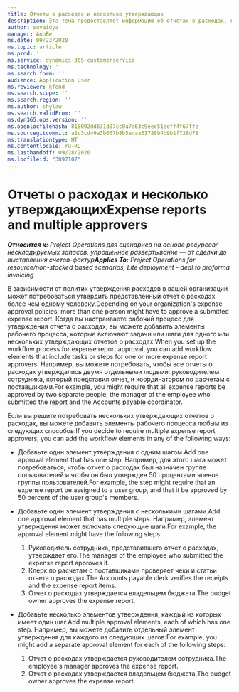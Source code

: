 ```yaml
---
title: Отчеты о расходах и несколько утверждающих
description: Эта тема предоставляет информацию об отчетах о расходах, которые требуют утверждения несколькими людьми.
author: suvaidya
manager: AnnBe
ms.date: 09/23/2020
ms.topic: article
ms.prod: ''
ms.service: dynamics-365-customerservice
ms.technology: ''
ms.search.form: ''
audience: Application User
ms.reviewer: kfend
ms.search.scope: ''
ms.search.region: ''
ms.author: shylaw
ms.search.validFrom: ''
ms.dyn365.ops.version: ''
ms.openlocfilehash: 818092dd631d07cc0a7d63c9eec51eeff4f67ffe
ms.sourcegitcommit: a2c3cd49a3b667b8b5edaa31788b4b9b1f728d78
ms.translationtype: HT
ms.contentlocale: ru-RU
ms.lasthandoff: 09/28/2020
ms.locfileid: "3897107"
---
```

# <a name="expense-reports-and-multiple-approvers"></a><span data-ttu-id="a0c71-103">Отчеты о расходах и несколько утверждающих</span><span class="sxs-lookup"><span data-stu-id="a0c71-103">Expense reports and multiple approvers</span></span>

<span data-ttu-id="a0c71-104">_**Относится к:** Project Operations для сценариев на основе ресурсов/нескладируемых запасов, упрощенное развертывание — от сделки до выставления счетов-фактур_</span><span class="sxs-lookup"><span data-stu-id="a0c71-104">_**Applies To:** Project Operations for resource/non-stocked based scenarios, Lite deployment - deal to proforma invoicing_</span></span>

<span data-ttu-id="a0c71-105">В зависимости от политик утверждения расходов в вашей организации может потребоваться утвердить представленный отчет о расходах более чем одному человеку.</span><span class="sxs-lookup"><span data-stu-id="a0c71-105">Depending on your organization's expense approval policies, more than one person might have to approve a submitted expense report.</span></span> <span data-ttu-id="a0c71-106">Когда вы настраиваете рабочий процесс для утверждения отчета о расходах, вы можете добавить элементы рабочего процесса, которые включают задачи или шаги для одного или нескольких утверждающих отчетов о расходах.</span><span class="sxs-lookup"><span data-stu-id="a0c71-106">When you set up the workflow process for expense report approval, you can add workflow elements that include tasks or steps for one or more expense report approvers.</span></span> <span data-ttu-id="a0c71-107">Например, вы можете потребовать, чтобы все отчеты о расходах утверждались двумя отдельными людьми: руководителем сотрудника, который представил отчет, и координатором по расчетам с поставщиками.</span><span class="sxs-lookup"><span data-stu-id="a0c71-107">For example, you might require that all expense reports be approved by two separate people, the manager of the employee who submitted the report and the Accounts payable coordinator.</span></span>

<span data-ttu-id="a0c71-108">Если вы решите потребовать нескольких утверждающих отчетов о расходах, вы можете добавить элементы рабочего процесса любым из следующих способов:</span><span class="sxs-lookup"><span data-stu-id="a0c71-108">If you decide to require multiple expense report approvers, you can add the workflow elements in any of the following ways:</span></span>

- <span data-ttu-id="a0c71-109">Добавьте один элемент утверждения с одним шагом.</span><span class="sxs-lookup"><span data-stu-id="a0c71-109">Add one approval element that has one step.</span></span> <span data-ttu-id="a0c71-110">Например, для этого шага может потребоваться, чтобы отчет о расходах был назначен группе пользователей и чтобы он был утвержден 50 процентами членов группы пользователей.</span><span class="sxs-lookup"><span data-stu-id="a0c71-110">For example, the step might require that an expense report be assigned to a user group, and that it be approved by 50 percent of the user group's members.</span></span>
- <span data-ttu-id="a0c71-111">Добавьте один элемент утверждения с несколькими шагами.</span><span class="sxs-lookup"><span data-stu-id="a0c71-111">Add one approval element that has multiple steps.</span></span> <span data-ttu-id="a0c71-112">Например, элемент утверждения может включать следующие шаги:</span><span class="sxs-lookup"><span data-stu-id="a0c71-112">For example, the approval element might have the following steps:</span></span>

    1. <span data-ttu-id="a0c71-113">Руководитель сотрудника, представившего отчет о расходах, утверждает его.</span><span class="sxs-lookup"><span data-stu-id="a0c71-113">The manager of the employee who submitted the expense report approves it.</span></span>
    2. <span data-ttu-id="a0c71-114">Клерк по расчетам с поставщиками проверяет чеки и статьи отчета о расходах.</span><span class="sxs-lookup"><span data-stu-id="a0c71-114">The Accounts payable clerk verifies the receipts and the expense report items.</span></span>
    3. <span data-ttu-id="a0c71-115">Отчет о расходах утверждается владельцем бюджета.</span><span class="sxs-lookup"><span data-stu-id="a0c71-115">The budget owner approves the expense report.</span></span>

- <span data-ttu-id="a0c71-116">Добавьте несколько элементов утверждения, каждый из которых имеет один шаг.</span><span class="sxs-lookup"><span data-stu-id="a0c71-116">Add multiple approval elements, each of which has one step.</span></span> <span data-ttu-id="a0c71-117">Например, вы можете добавить отдельный элемент утверждения для каждого из следующих шагов:</span><span class="sxs-lookup"><span data-stu-id="a0c71-117">For example, you might add a separate approval element for each of the following steps:</span></span>

    1. <span data-ttu-id="a0c71-118">Отчет о расходах утверждается руководителем сотрудника.</span><span class="sxs-lookup"><span data-stu-id="a0c71-118">The employee's manager approves the expense report.</span></span>
    2. <span data-ttu-id="a0c71-119">Отчет о расходах утверждается владельцем бюджета.</span><span class="sxs-lookup"><span data-stu-id="a0c71-119">The budget owner approves the expense report.</span></span>
